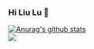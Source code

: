 ### Hi Liu Lu 👋

<a href="https://github.com/liulu1998">
  <img align="center" src="https://github-readme-stats-teal.vercel.app/api?username=liulu1998&show_icons=true" alt="Anurag's github stats" />
</a>

<br/>

<a href="https://github.com/chizhu">
  <!-- Change the `github-readme-stats.anuraghazra1.vercel.app` to `github-readme-stats.vercel.app`  -->
  <img align="center" src="https://github-readme-stats-teal.vercel.app/api/top-langs/?username=liulu1998&layout=compact" />
</a>


<!--
**liulu1998/liulu1998** is a ✨ _special_ ✨ repository because its `README.md` (this file) appears on your GitHub profile.

Here are some ideas to get you started:

- 🔭 I’m currently working on ...
- 🌱 I’m currently learning ...
- 👯 I’m looking to collaborate on ...
- 🤔 I’m looking for help with ...
- 💬 Ask me about ...
- 📫 How to reach me: ...
- 😄 Pronouns: ...
- ⚡ Fun fact: ...
-->
